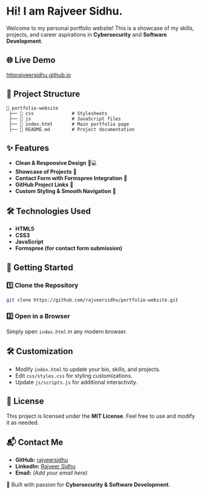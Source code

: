# Hi! I am Rajveer Sidhu.
Welcome to my personal portfolio website! This is a showcase of my skills, projects, and career aspirations in **Cybersecurity** and **Software Development**.

## 🌐 Live Demo
[httprajveersidhu.github.io](https://rajveersidhu.github.io/)

## 📂 Project Structure
```
📁 portfolio-website
 ├── 📁 css              # Stylesheets
 ├── 📁 js               # JavaScript files
 ├── 📄 index.html       # Main portfolio page
 ├── 📄 README.md        # Project documentation
```

## ✨ Features
- **Clean & Responsive Design** 📱💻
- **Showcase of Projects** 🚀
- **Contact Form with Formspree Integration** 📩
- **GitHub Project Links** 🔗
- **Custom Styling & Smooth Navigation** 🎨

## 🛠️ Technologies Used
- **HTML5**
- **CSS3**
- **JavaScript**
- **Formspree (for contact form submission)**

## 🚀 Getting Started
### 1️⃣ Clone the Repository
```bash
git clone https://github.com/rajveersidhu/portfolio-website.git
```

### 2️⃣ Open in a Browser
Simply open `index.html` in any modern browser.

## 🛠️ Customization
- Modify `index.html` to update your bio, skills, and projects.
- Edit `css/styles.css` for styling customizations.
- Update `js/scripts.js` for additional interactivity.

## 📝 License
This project is licensed under the **MIT License**. Feel free to use and modify it as needed.

## 📬 Contact Me
- **GitHub:** [rajveersidhu](https://github.com/rajveersidhu)
- **LinkedIn:** [Rajveer Sidhu](https://linkedin.com/in/rajveer-sidhu)
- **Email:** *(Add your email here)*

🚀 Built with passion for **Cybersecurity & Software Development**.
